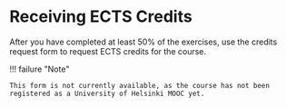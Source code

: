 # Receiving ECTS Credits

After you have completed at least 50% of the exercises,
use the credits request form to request ECTS credits for the course.

!!! failure "Note"
    
    This form is not currently available, as the course has not been registered as a University of Helsinki MOOC yet.
